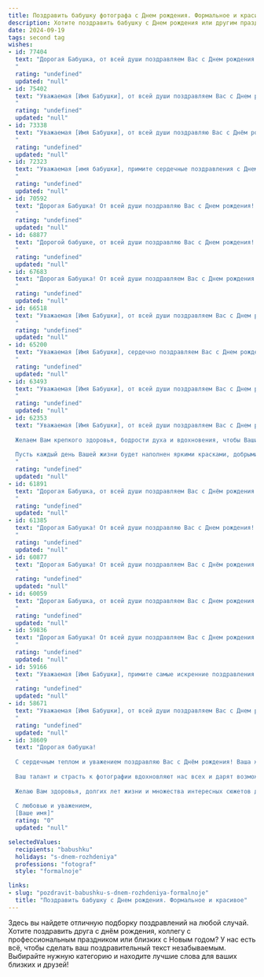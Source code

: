 ```yaml
---
title: Поздравить бабушку фотографа c Днем рождения. Формальное и красивое
description: Хотите поздравить бабушку c Днем рождения или другим праздником? Наш ИИ создаст незабываемое поздравление, а вы обязательно выделитесь среди других.  
date: 2024-09-19
tags: second tag
wishes:
- id: 77404
  text: "Дорогая Бабушка, от всей души поздравляем Вас с Днем рождения!  Пусть этот день наполнится радостью, теплом и любовью близких.  Желаем Вам крепкого здоровья,  неиссякаемого оптимизма  и  новых творческих успехов в любимой профессии фотографа.
  "
  rating: "undefined"
  updated: "null"
- id: 75402
  text: "Уважаемая [Имя Бабушки], от всей души поздравляем Вас с Днем рождения! Желаем Вам крепкого здоровья,  творческого вдохновения и ярких моментов в жизни. Пусть каждый снимок, который Вы сделаете,  будет наполнен  радостью, любовью и светлыми эмоциями. Счастья Вам, дорогой фотограф!
  "
  rating: "undefined"
  updated: "null"
- id: 73338
  text: "Уважаемая [Имя Бабушки], от всей души поздравляю Вас с Днём рождения! Желаю Вам крепкого здоровья, неиссякаемой энергии и вдохновения, чтобы Ваши фотографии всегда радовали Вас и всех, кто их видит. Пусть каждый день приносит Вам новые творческие идеи и яркие моменты, достойные того, чтобы быть запечатленными Вашим профессиональным объективом.
  "
  rating: "undefined"
  updated: "null"
- id: 72323
  text: "Уважаемая [имя бабушки], примите сердечные поздравления с Днем рождения! Желаем Вам крепкого здоровья, творческих успехов в любимом деле фотографии, радости от общения с близкими и  неиссякаемого оптимизма!
  "
  rating: "undefined"
  updated: "null"
- id: 70592
  text: "Дорогая Бабушка! От всей души поздравляю Вас с Днем рождения! Желаю Вам крепкого здоровья, творческих успехов в Вашем любимом деле фотографа,  радости, тепла и семейного благополучия. Пусть каждый Ваш день будет наполнен яркими моментами, достойными Вашего объектива!
  "
  rating: "undefined"
  updated: "null"
- id: 68877
  text: "Дорогой бабушке, от всей души поздравляю Вас с Днем рождения! Желаю Вам крепкого здоровья, долгих лет жизни, ярких впечатлений и бесконечного творческого вдохновения в Вашем любимом деле - фотографии. Пусть Ваше сердце всегда будет наполнено радостью, а объектив запечатлеет множество счастливых моментов.
  "
  rating: "undefined"
  updated: "null"
- id: 67683
  text: "Дорогая Бабушка! От всей души поздравляем Вас с Днем рождения! Желаем Вам крепкого здоровья,  радости,  творческих успехов в Вашем любимом деле фотографии. Пусть каждый день будет полон ярких моментов, которые Вы с удовольствием запечатлеете на своих снимках.
  "
  rating: "undefined"
  updated: "null"
- id: 66518
  text: "Уважаемая [Имя Бабушки], от всей души поздравляем Вас с Днем рождения! Желаем Вам крепкого здоровья, ярких моментов в жизни и, конечно же, бесконечного вдохновения для Вашего творческого пути фотографа! Пусть каждый снимок, который Вы сделаете, будет наполнен красотой и теплом, а Ваша работа всегда приносит Вам радость.
  "
  rating: "undefined"
  updated: "null"
- id: 65200
  text: "Уважаемая [Имя Бабушки], сердечно поздравляем Вас с Днем рождения! Желаем Вам крепкого здоровья, творческого вдохновения и ярких моментов в жизни. Пусть Ваши работы, запечатлевающие прекрасные мгновения, всегда будут радовать Вас и окружающих!
  "
  rating: "undefined"
  updated: "null"
- id: 63493
  text: "Уважаемая [Имя Бабушки], от всей души поздравляем Вас с Днем рождения! Желаем Вам крепкого здоровья, неиссякаемого творческого вдохновения, ярких и незабываемых моментов в жизни. Пусть Ваша камера всегда будет запечатлевать самые счастливые события, а улыбки близких людей дарят Вам радость и тепло!
  "
  rating: "undefined"
  updated: "null"
- id: 62353
  text: "Уважаемая [Имя Бабушки], от всей души поздравляем Вас с Днем рождения!
  
  Желаем Вам крепкого здоровья, бодрости духа и вдохновения, чтобы Ваши фотографии продолжали радовать нас своей красотой и мастерством.
  
  Пусть каждый день Вашей жизни будет наполнен яркими красками, добрыми улыбками и теплом близких людей!
  "
  rating: "undefined"
  updated: "null"
- id: 61891
  text: "Дорогая Бабушка, от всей души поздравляем Вас с Днём рождения! Пусть этот день будет наполнен радостью, теплом и любовью близких. Желаем Вам крепкого здоровья, вдохновения и ярких моментов в жизни. Пусть Ваш талант фотографа продолжает дарить миру красоту и запечатлевать самые ценные мгновения!
  "
  rating: "undefined"
  updated: "null"
- id: 61385
  text: "Дорогая Бабушка! От всей души поздравляю Вас с Днем рождения! Желаю Вам крепкого здоровья, вдохновения и неизменной любви к искусству фотографии. Пусть каждый кадр Вашей жизни будет наполнен счастьем, а Ваше творчество продолжает радовать нас и впредь.
  "
  rating: "undefined"
  updated: "null"
- id: 60877
  text: "Дорогая Бабушка! От всей души поздравляем Вас с Днём рождения! Желаем Вам крепкого здоровья, творческого вдохновения и ярких моментов в жизни, запечатленных Вашим талантливым объективом. Пусть Ваша фотография всегда радует нас и наполняет мир красотой и любовью!
  "
  rating: "undefined"
  updated: "null"
- id: 60059
  text: "Дорогая Бабушка, от всей души поздравляем Вас с Днем рождения!  Желаем Вам крепкого здоровья, благополучия и вдохновения в Вашей любимой профессии фотографа. Пусть Ваши снимки и впредь дарят радость и свет окружающим.
  "
  rating: "undefined"
  updated: "null"
- id: 59836
  text: "Дорогая Бабушка! От всей души поздравляем Вас с Днем рождения! Желаем Вам крепкого здоровья, творческого вдохновения и радости от каждого прожитого дня. Пусть Ваши фотографии всегда будут полны жизни и света, а Ваше сердце – теплом и любовью.
  "
  rating: "undefined"
  updated: "null"
- id: 59166
  text: "Уважаемая [Имя Бабушки], примите самые искренние поздравления с Днем рождения! Желаем Вам крепкого здоровья, бодрости духа и новых творческих успехов в Вашем любимом деле – фотографии. Пусть Ваши снимки всегда излучают тепло, свет и радость, а жизнь будет наполнена яркими красками и счастливыми мгновениями!
  "
  rating: "undefined"
  updated: "null"
- id: 58671
  text: "Уважаемая [Имя Бабушки], от всей души поздравляем Вас с Днем рождения! Желаем Вам крепкого здоровья, неиссякаемой энергии и творческого вдохновения! Пусть Ваши фотографии всегда будут яркими, полными жизни и эмоций!
  "
  rating: "undefined"
  updated: "null"
- id: 38609
  text: "Дорогая бабушка!
  
  С сердечным теплом и уважением поздравляю Вас с Днём рождения! Ваша жизнь, как замечательная фотография, полна ярких моментов, теплых воспоминаний и несущих свет событий. Вы умело запечатлеваете мгновения, обращая каждое из них в настоящее искусство.
  
  Ваш талант и страсть к фотографии вдохновляют нас всех и дарят возможность увидеть мир с новой стороны. Пусть каждый новый день будет наполнен радостью, счастьем и прекрасными кадрами, а все ваши мечты сбываются с лёгкостью.
  
  Желаю Вам здоровья, долгих лет жизни и множества интересных сюжетов для вдохновения. Вы – настоящий мастер своего дела, и я горжусь тем, что Вы моя бабушка!
  
  С любовью и уважением,
  [Ваше имя]"
  rating: "0"
  updated: "null"

selectedValues:
  recipients: "babushku"
  holidays: "s-dnem-rozhdeniya"
  professions: "fotograf"
  style: "formalnoje"

links:
- slug: "pozdravit-babushku-s-dnem-rozhdeniya-formalnoje"
  title: "Поздравить бабушку c Днем рождения. Формальное и красивое"
---
```


Здесь вы найдете отличную подборку поздравлений на любой случай. 
Хотите поздравить друга с днём рождения, коллегу с профессиональным праздником или близких с Новым годом? У нас есть всё, чтобы сделать ваш поздравительный текст незабываемым. Выбирайте нужную категорию и находите лучшие слова для ваших близких и друзей!
